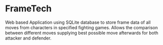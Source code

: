 # FrameTech
Web based Application using SQLite database to store frame data of all moves from characters in specified fighting games. Allows the comparison between different moves supplying best possible move afterwards for both attacker and defender.
